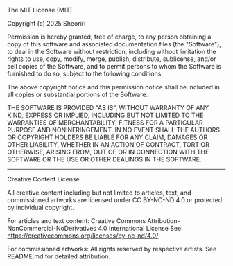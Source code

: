The MIT License (MIT)

Copyright (c) 2025 Sheoriri

Permission is hereby granted, free of charge, to any person obtaining a copy
of this software and associated documentation files (the "Software"), to deal
in the Software without restriction, including without limitation the rights
to use, copy, modify, merge, publish, distribute, sublicense, and/or sell
copies of the Software, and to permit persons to whom the Software is
furnished to do so, subject to the following conditions:

The above copyright notice and this permission notice shall be included in all
copies or substantial portions of the Software.

THE SOFTWARE IS PROVIDED "AS IS", WITHOUT WARRANTY OF ANY KIND, EXPRESS OR
IMPLIED, INCLUDING BUT NOT LIMITED TO THE WARRANTIES OF MERCHANTABILITY,
FITNESS FOR A PARTICULAR PURPOSE AND NONINFRINGEMENT. IN NO EVENT SHALL THE
AUTHORS OR COPYRIGHT HOLDERS BE LIABLE FOR ANY CLAIM, DAMAGES OR OTHER
LIABILITY, WHETHER IN AN ACTION OF CONTRACT, TORT OR OTHERWISE, ARISING FROM,
OUT OF OR IN CONNECTION WITH THE SOFTWARE OR THE USE OR OTHER DEALINGS IN THE
SOFTWARE.

---

Creative Content License

All creative content including but not limited to articles, text, and commissioned artworks are licensed under CC BY-NC-ND 4.0 or protected by individual copyright.

For articles and text content:
Creative Commons Attribution-NonCommercial-NoDerivatives 4.0 International License
See: https://creativecommons.org/licenses/by-nc-nd/4.0/

For commissioned artworks:
All rights reserved by respective artists. See README.md for detailed attribution.

